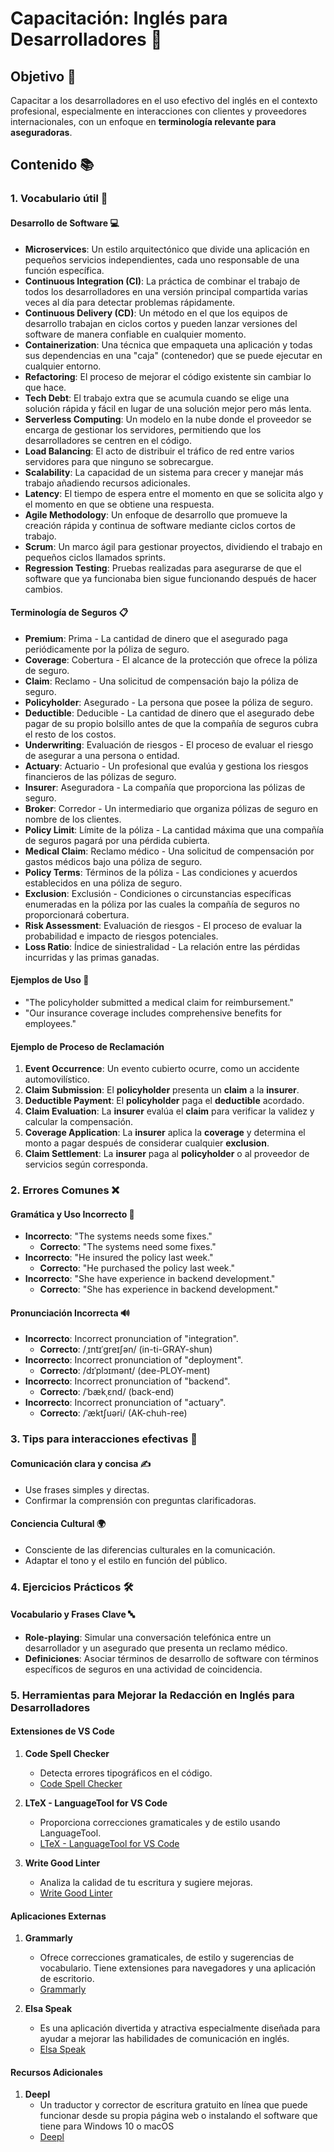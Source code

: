 # Capacitación: Inglés para Desarrolladores 🚀

## Objetivo 🎯
Capacitar a los desarrolladores en el uso efectivo del inglés en el contexto profesional, especialmente en interacciones con clientes y proveedores internacionales, con un enfoque en **terminología relevante para aseguradoras**.

## Contenido 📚

### 1. Vocabulario útil 📝

#### Desarrollo de Software 💻
- **Microservices**: Un estilo arquitectónico que divide una aplicación en pequeños servicios independientes, cada uno responsable de una función específica.
- **Continuous Integration (CI)**: La práctica de combinar el trabajo de todos los desarrolladores en una versión principal compartida varias veces al día para detectar problemas rápidamente.
- **Continuous Delivery (CD)**: Un método en el que los equipos de desarrollo trabajan en ciclos cortos y pueden lanzar versiones del software de manera confiable en cualquier momento.
- **Containerization**: Una técnica que empaqueta una aplicación y todas sus dependencias en una "caja" (contenedor) que se puede ejecutar en cualquier entorno.
- **Refactoring**: El proceso de mejorar el código existente sin cambiar lo que hace.
- **Tech Debt**: El trabajo extra que se acumula cuando se elige una solución rápida y fácil en lugar de una solución mejor pero más lenta.
- **Serverless Computing**: Un modelo en la nube donde el proveedor se encarga de gestionar los servidores, permitiendo que los desarrolladores se centren en el código.
- **Load Balancing**: El acto de distribuir el tráfico de red entre varios servidores para que ninguno se sobrecargue.
- **Scalability**: La capacidad de un sistema para crecer y manejar más trabajo añadiendo recursos adicionales.
- **Latency**: El tiempo de espera entre el momento en que se solicita algo y el momento en que se obtiene una respuesta.
- **Agile Methodology**: Un enfoque de desarrollo que promueve la creación rápida y continua de software mediante ciclos cortos de trabajo.
- **Scrum**: Un marco ágil para gestionar proyectos, dividiendo el trabajo en pequeños ciclos llamados sprints.
- **Regression Testing**: Pruebas realizadas para asegurarse de que el software que ya funcionaba bien sigue funcionando después de hacer cambios.


#### Terminología de Seguros 📋
- **Premium**: Prima - La cantidad de dinero que el asegurado paga periódicamente por la póliza de seguro.
- **Coverage**: Cobertura - El alcance de la protección que ofrece la póliza de seguro.
- **Claim**: Reclamo - Una solicitud de compensación bajo la póliza de seguro.
- **Policyholder**: Asegurado - La persona que posee la póliza de seguro.
- **Deductible**: Deducible - La cantidad de dinero que el asegurado debe pagar de su propio bolsillo antes de que la compañía de seguros cubra el resto de los costos.
- **Underwriting**: Evaluación de riesgos - El proceso de evaluar el riesgo de asegurar a una persona o entidad.
- **Actuary**: Actuario - Un profesional que evalúa y gestiona los riesgos financieros de las pólizas de seguro.
- **Insurer**: Aseguradora - La compañía que proporciona las pólizas de seguro.
- **Broker**: Corredor - Un intermediario que organiza pólizas de seguro en nombre de los clientes.
- **Policy Limit**: Límite de la póliza - La cantidad máxima que una compañía de seguros pagará por una pérdida cubierta.
- **Medical Claim**: Reclamo médico - Una solicitud de compensación por gastos médicos bajo una póliza de seguro.
- **Policy Terms**: Términos de la póliza - Las condiciones y acuerdos establecidos en una póliza de seguro.
- **Exclusion**: Exclusión - Condiciones o circunstancias específicas enumeradas en la póliza por las cuales la compañía de seguros no proporcionará cobertura.
- **Risk Assessment**: Evaluación de riesgos - El proceso de evaluar la probabilidad e impacto de riesgos potenciales.
- **Loss Ratio**: Índice de siniestralidad - La relación entre las pérdidas incurridas y las primas ganadas.

#### Ejemplos de Uso 📘
- "The policyholder submitted a medical claim for reimbursement."
- "Our insurance coverage includes comprehensive benefits for employees."

#### Ejemplo de Proceso de Reclamación

1. **Event Occurrence**: Un evento cubierto ocurre, como un accidente automovilístico.
2. **Claim Submission**: El **policyholder** presenta un **claim** a la **insurer**.
3. **Deductible Payment**: El **policyholder** paga el **deductible** acordado.
4. **Claim Evaluation**: La **insurer** evalúa el **claim** para verificar la validez y calcular la compensación.
5. **Coverage Application**: La **insurer** aplica la **coverage** y determina el monto a pagar después de considerar cualquier **exclusion**.
6. **Claim Settlement**: La **insurer** paga al **policyholder** o al proveedor de servicios según corresponda.



### 2. Errores Comunes ❌

#### Gramática y Uso Incorrecto 📝
- **Incorrecto**: "The systems needs some fixes."
  - **Correcto**: "The systems need some fixes."
- **Incorrecto**: "He insured the policy last week."
  - **Correcto**: "He purchased the policy last week."
- **Incorrecto**: "She have experience in backend development."
  - **Correcto**: "She has experience in backend development."

#### Pronunciación Incorrecta 🔊
- **Incorrecto**: Incorrect pronunciation of "integration".
  - **Correcto**: /ˌɪntɪˈɡreɪʃən/ (in-ti-GRAY-shun)
- **Incorrecto**: Incorrect pronunciation of "deployment".
  - **Correcto**: /dɪˈplɔɪmənt/ (dee-PLOY-ment)
- **Incorrecto**: Incorrect pronunciation of "backend".
  - **Correcto**: /ˈbækˌɛnd/ (back-end)
- **Incorrecto**: Incorrect pronunciation of "actuary".
  - **Correcto**: /ˈæktʃuəri/ (AK-chuh-ree)

### 3. Tips para interacciones efectivas 💬

#### Comunicación clara y concisa ✍️
- Use frases simples y directas.
- Confirmar la comprensión con preguntas clarificadoras.

#### Conciencia Cultural 🌍
- Consciente de las diferencias culturales en la comunicación.
- Adaptar el tono y el estilo en función del público.


### 4. Ejercicios Prácticos 🛠️

#### Vocabulario y Frases Clave 🔤
- **Role-playing**: Simular una conversación telefónica entre un desarrollador y un asegurado que presenta un reclamo médico.
- **Definiciones**: Asociar términos de desarrollo de software con términos específicos de seguros en una actividad de coincidencia.

### 5. Herramientas para Mejorar la Redacción en Inglés para Desarrolladores

#### Extensiones de VS Code

1. **Code Spell Checker**
   - Detecta errores tipográficos en el código.
   - [Code Spell Checker](https://marketplace.visualstudio.com/items?itemName=streetsidesoftware.code-spell-checker)

2. **LTeX - LanguageTool for VS Code**
   - Proporciona correcciones gramaticales y de estilo usando LanguageTool.
   - [LTeX - LanguageTool for VS Code](https://marketplace.visualstudio.com/items?itemName=valentjn.vscode-ltex)

3. **Write Good Linter**
   - Analiza la calidad de tu escritura y sugiere mejoras.
   - [Write Good Linter](https://marketplace.visualstudio.com/items?itemName=AdamCoulombe.write-good-linter)

#### Aplicaciones Externas

1. **Grammarly**
   - Ofrece correcciones gramaticales, de estilo y sugerencias de vocabulario. Tiene extensiones para navegadores y una aplicación de escritorio.
   - [Grammarly](https://www.grammarly.com/)

2. **Elsa Speak**
   - Es una aplicación divertida y atractiva especialmente diseñada para ayudar a mejorar las habilidades de comunicación en inglés.
   - [Elsa Speak](https://elsaspeak.com/)
   
#### Recursos Adicionales

1. **Deepl**
   - Un traductor y corrector de escritura gratuito en línea que puede funcionar desde su propia página web o instalando el software que tiene para Windows 10 o macOS
   - [Deepl]([https://quillbot.com/](https://www.deepl.com/es/write))


